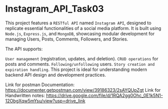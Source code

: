 # Instagram_API_Task03

This project features a `RESTful API` named `Instagram API`, designed to replicate essential functionalities of a social media platform. It is built using `Node.js`, `Express.js`, and `MongoDB`, showcasing modular development for managing Users, Posts, Comments, Followers, and Stories.

The API supports:

`User management` (registration, updates, and deletion).
`CRUD operations` for posts and comments.
`Following/unfollowing` users.
`Story creation and expiration handling`.
This project is ideal for understanding modern backend API design and development practices.



Link for postman Documentation: https://documenter.getpostman.com/view/39186323/2sAYQUpZgt
Link for Handwritten notes: https://drive.google.com/file/d/1RQA2gg0Ohc_0E1k5N1-12ObgXqw5mYsu/view?usp=drive_link